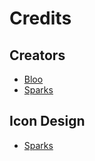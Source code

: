 # Credits

## Creators
- [Bloo](https://twitter.com/Bloo_dev)
- [Sparks](https://twitter.com/SparksTheGamer)

## Icon Design
- [Sparks](https://twitter.com/SparksTheGamer)
